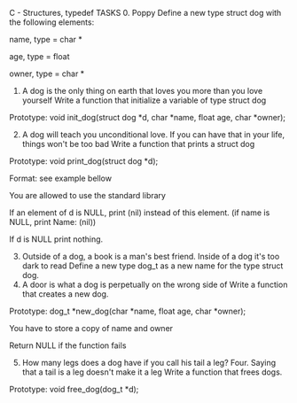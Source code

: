 C - Structures, typedef
TASKS
0. Poppy
Define a new type struct dog with the following elements:
 
name, type = char *
 
age, type = float
 
owner, type = char *
 
1. A dog is the only thing on earth that loves you more than you love yourself
Write a function that initialize a variable of type struct dog
 
Prototype: void init_dog(struct dog *d, char *name, float age, char *owner);
 
2. A dog will teach you unconditional love. If you can have that in your life, things won't be too bad
Write a function that prints a struct dog
 
Prototype: void print_dog(struct dog *d);
 
Format: see example bellow
 
You are allowed to use the standard library
 
If an element of d is NULL, print (nil) instead of this element. (if name is NULL, print Name: (nil))
 
If d is NULL print nothing.
 
3. Outside of a dog, a book is a man's best friend. Inside of a dog it's too dark to read
Define a new type dog_t as a new name for the type struct dog.
4. A door is what a dog is perpetually on the wrong side of
Write a function that creates a new dog.
 
Prototype: dog_t *new_dog(char *name, float age, char *owner);
 
You have to store a copy of name and owner
 
Return NULL if the function fails
 
5. How many legs does a dog have if you call his tail a leg? Four. Saying that a tail is a leg doesn't make it a leg
Write a function that frees dogs.
 
Prototype: void free_dog(dog_t *d);
